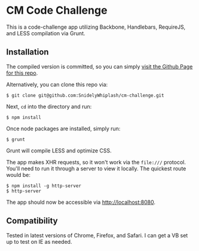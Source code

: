 # CM Code Challenge

This is a code-challenge app utilizing Backbone, Handlebars, RequireJS, and LESS
compilation via Grunt.

## Installation
The compiled version is committed, so you can simply [visit the Github Page for this repo](http://snidelywhiplash.github.io/cm-challenge).

Alternatively, you can clone this repo via:
```
$ git clone git@github.com:SnidelyWhiplash/cm-challenge.git
```
Next, `cd` into the directory and run:
```
$ npm install
```
Once node packages are installed, simply run:
```
$ grunt
```
Grunt will compile LESS and optimize CSS.

The app makes XHR requests, so it won't work via the `file:///` protocol. You'll
need to run it through a server to view it locally. The quickest route would be:
```
$ npm install -g http-server
$ http-server
```
The app should now be accessible via [http://localhost:8080](http://localhost:8080).

## Compatibility
Tested in latest versions of Chrome, Firefox, and Safari. I can get a VB set up
to test on IE as needed.